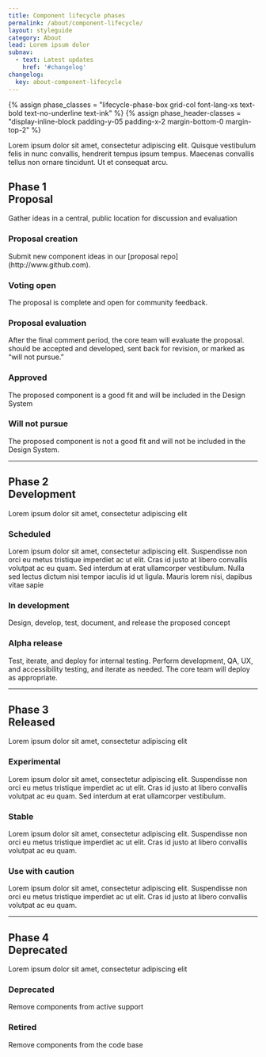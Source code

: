 ```yaml
---
title: Component lifecycle phases
permalink: /about/component-lifecycle/
layout: styleguide
category: About
lead: Lorem ipsum dolor
subnav:
  - text: Latest updates
    href: '#changelog'
changelog:
  key: about-component-lifecycle
---
```


{% assign phase_classes = "lifecycle-phase-box grid-col font-lang-xs text-bold text-no-underline text-ink" %}
{% assign phase_header-classes = "display-inline-block padding-y-05 padding-x-2 margin-bottom-0 margin-top-2" %}

Lorem ipsum dolor sit amet, consectetur adipiscing elit. Quisque vestibulum felis in nunc convallis, hendrerit tempus ipsum tempus. Maecenas convallis tellus non ornare tincidunt. Ut et consequat arcu.

<!-- ## Component lifecycle -->

<!-- <div class="grid-row measure-5">
  <a href="#phase-1-proposal" class="{{ phase_classes }} lifecycle-phase-1">
    Proposal
  </a>
  <a href="#phase-1-proposal" class="{{ phase_classes }} lifecycle-phase-2">
    Development
  </a>
  <a href="#phase-1-proposal" class="{{ phase_classes }} lifecycle-phase-3">
    Released
  </a>
  <a href="#phase-1-proposal" class="{{ phase_classes }} lifecycle-phase-4">
    Deprecated
  </a>
</div> -->

<!-- 1. [Proposal](#proposal)
1. [Development](#proposal)
1. [Released](#proposal)
1. [Deprecated](#proposal) -->

<div class="display-flex margin-top-4 ">
  <div class="margin-right-4 grid-col-3 lifecycle-header">
    <h2 class="line-height-sans-4 border-bottom-05 lifecycle-border--proposal padding-bottom-1 margin-top-0">
      <span class="font-lang-xs">Phase 1</span>
      <br/>
      <span class="font-lang-xl">Proposal</span>
    </h2>
    <p class="font-lang-xs">Gather ideas in a central, public location for discussion and evaluation</p>
  </div>
  <div class="measure-5">
    <!-- <h2 class="margin-top-0 lifecycle-border-bottom lifecycle-border--proposal">Phase 1: Proposal</h2> -->
    <h3 class="{{ phase_header-classes }} lifecycle-bg--proposal font-lang-sm">Proposal creation</h3>
    <p>
      Submit new component ideas in our [proposal repo](http://www.github.com).
    </p>
    <h3 class="{{ phase_header-classes }} lifecycle-bg--proposal font-lang-sm">Voting open</h3>
    <p>
      The proposal is complete and open for community feedback.
    </p>
    <h3 class="{{ phase_header-classes }} lifecycle-bg--proposal font-lang-sm">Proposal evaluation</h3>
    <p>
      After the final comment period, the core team will evaluate the proposal. should be accepted and developed, sent back for revision, or marked as “will not pursue.”
    </p>
    <h3 class="{{ phase_header-classes }} lifecycle-bg--accepted font-lang-sm">Approved</h3>
    <p>
      The proposed component is a good fit and will be included in the Design System
    </p>
    <h3 class="{{ phase_header-classes }} lifecycle-bg--rejected font-lang-sm">Will not pursue</h3>
    <p>
      The proposed component is not a good fit and will not be included in the Design System.
    </p>
  </div>
</div>

<hr/>

<div class="display-flex margin-top-4">
  <div class="margin-right-4 grid-col-3">
    <h2 class="line-height-sans-4 border-bottom-05 lifecycle-border--proposal padding-bottom-1 margin-top-0">
      <span class="font-lang-xs">Phase 2</span>
      <br/>
      <span class="font-lang-xl">Development</span>
    </h2>
    <p class="font-lang-xs">Lorem ipsum dolor sit amet, consectetur adipiscing elit</p>
  </div>
  <div class="measure-5">
    <!-- <h2 class="margin-top-0 lifecycle-border-bottom lifecycle-border--proposal">Phase 1: Proposal</h2> -->
    <h3 class="{{ phase_header-classes }} lifecycle-bg--development font-lang-sm">Scheduled</h3>
    <p>
      Lorem ipsum dolor sit amet, consectetur adipiscing elit. Suspendisse non orci eu metus tristique imperdiet ac ut elit. Cras id justo at libero convallis volutpat ac eu quam. Sed interdum at erat ullamcorper vestibulum. Nulla sed lectus dictum nisi tempor iaculis id ut ligula. Mauris lorem nisi, dapibus vitae sapie
    </p>
    <h3 class="{{ phase_header-classes }} lifecycle-bg--development font-lang-sm">In development</h3>
    <p>
      Design, develop, test, document, and release the proposed concept
    </p>
    <h3 class="{{ phase_header-classes }} lifecycle-bg--development font-lang-sm">Alpha release</h3>
    <p>
      Test, iterate, and deploy for internal testing. Perform development, QA, UX, and accessibility testing, and iterate as needed. The core team will deploy as appropriate.
    </p>
  </div>
</div>

<hr/>

<div class="display-flex margin-top-4">
  <div class="margin-right-4 grid-col-3">
    <h2 class="line-height-sans-4 border-bottom-05 lifecycle-border--released padding-bottom-1 margin-top-0">
      <span class="font-lang-xs">Phase 3</span>
      <br/>
      <span class="font-lang-xl">Released</span>
    </h2>
    <p class="font-lang-xs">Lorem ipsum dolor sit amet, consectetur adipiscing elit</p>
  </div>
  <div class="measure-5">
    <!-- <h2 class="margin-top-0 lifecycle-border-bottom lifecycle-border--proposal">Phase 1: Proposal</h2> -->
    <h3 class="{{ phase_header-classes }} lifecycle-bg--experimental font-lang-sm">Experimental</h3>
    <p>
      Lorem ipsum dolor sit amet, consectetur adipiscing elit. Suspendisse non orci eu metus tristique imperdiet ac ut elit. Cras id justo at libero convallis volutpat ac eu quam. Sed interdum at erat ullamcorper vestibulum.
    </p>
    <h3 class="{{ phase_header-classes }} lifecycle-bg--released font-lang-sm">Stable</h3>
    <p>
      Lorem ipsum dolor sit amet, consectetur adipiscing elit. Suspendisse non orci eu metus tristique imperdiet ac ut elit. Cras id justo at libero convallis volutpat ac eu quam.
    </p>
    <h3 class="{{ phase_header-classes }} lifecycle-bg--caution font-lang-sm">Use with caution</h3>
    <p>
      Lorem ipsum dolor sit amet, consectetur adipiscing elit. Suspendisse non orci eu metus tristique imperdiet ac ut elit. Cras id justo at libero convallis volutpat ac eu quam.
    </p>
  </div>
</div>

<hr/>

<div class="display-flex margin-top-4">
  <div class="margin-right-4 grid-col-3">
    <h2 class="line-height-sans-4 border-bottom-05 lifecycle-border--deprecated padding-bottom-1 margin-top-0">
      <span class="font-lang-xs">Phase 4</span>
      <br/>
      <span class="font-lang-xl">Deprecated</span>
    </h2>
    <p class="font-lang-xs">Lorem ipsum dolor sit amet, consectetur adipiscing elit</p>
  </div>
  <div class="measure-5">
    <!-- <h2 class="margin-top-0 lifecycle-border-bottom lifecycle-border--proposal">Phase 1: Proposal</h2> -->
    <h3 class="{{ phase_header-classes }} lifecycle-bg--deprecated font-lang-sm">Deprecated</h3>
    <p>
       Remove components from active support
    </p>
    <h3 class="{{ phase_header-classes }} lifecycle-bg--deprecated  font-lang-sm">Retired</h3>
    <p>
      Remove components from the code base
    </p>
  </div>
</div>
